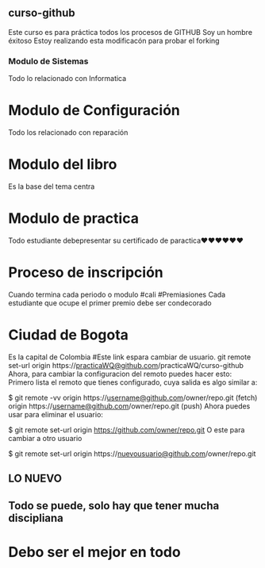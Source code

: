 ## curso-github
Este curso es para práctica todos los procesos de GITHUB 
Soy un hombre éxitoso 
Estoy realizando esta modificacón para probar el forking
### Modulo de Sistemas
Todo lo relacionado con Informatica
# Modulo de Configuración
Todo los relacionado con reparación 
# Modulo del libro 
Es la base del tema centra
# Modulo de practica
Todo estudiante debepresentar su certificado de paractica❤️❤️❤️❤️❤️❤️
# Proceso de inscripción
Cuando termina cada periodo o modulo
#cali
#Premiasiones 
Cada estudiante que ocupe el primer premio debe ser condecorado
# Ciudad de Bogota
Es la capital de Colombia
#Este link espara cambiar de usuario.
 git remote set-url origin https://practicaWQ@github.com/practicaWQ/curso-github
 Ahora, para cambiar la configuracion del remoto puedes hacer esto: Primero lista el remoto que tienes configurado, cuya salida es algo similar a:

$ git remote -vv
origin  https://username@github.com/owner/repo.git (fetch)
origin  https://username@github.com/owner/repo.git (push)
Ahora puedes usar para eliminar el usuario:

$ git remote set-url origin https://github.com/owner/repo.git
O este para cambiar a otro usuario

$ git remote set-url origin https://nuevousuario@github.com/owner/repo.git
## LO NUEVO
## Todo se puede, solo hay que tener mucha discipliana
# Debo ser el mejor en todo
